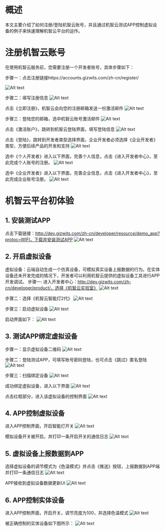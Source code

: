 # 概述
   本文主要介绍了如何注册/登陆机智云账号，并且通过机智云测试APP控制虚拟设备的例子来快速理解机智云平台的运作。
# 注册机智云账号
在使用机智云服务前，您需要注册一个开发者账号，具体步骤如下：

步骤一：点击注册链接https://accounts.gizwits.com/zh-cn/register/

![Alt text](/assets/zh-cn/quickstart/5min/2-1.png)

步骤二：填写注册信息
![Alt text](/assets/zh-cn/quickstart/5min/2-2.png)

点击《立即注册》，机智云会向您的注册邮箱发送一份激活邮件
![Alt text](/assets/zh-cn/quickstart/5min/2-3.png)

步骤三：登陆您的邮箱，选中机智云账号激活邮件
![Alt text](/assets/zh-cn/quickstart/5min/2-4.png)

点击《激活账户》，跳转到机智云登陆界面，填写登陆信息
![Alt text](/assets/zh-cn/quickstart/5min/2-5.png)

点击《登陆》，跳转到开发者类型选择界面，企业开发者必须选择《企业开发者》类型，方便后续产品的开发和支持
![Alt text](/assets/zh-cn/quickstart/5min/2-6.png)

选中《个人开发者》进入以下界面，完善个人信息，点击《进入开发者中心》，至此完成个人账号的注册。
![Alt text](/assets/zh-cn/quickstart/5min/2-7.png)

选中《企业开发者》进入以下界面，完善企业信息，点击《进入开发者中心》，至此完成企业账号注册。
![Alt text](/assets/zh-cn/quickstart/5min/2-8.png)

# 机智云平台初体验
## 1. 安装测试APP
点击下载链接：http://dev.gizwits.com/zh-cn/developer/resource/demo_app?protoc=WIFI，下载并安装测试APP
![Alt text](/assets/zh-cn/quickstart/5min/3-1.png)

## 2. 开启虚拟设备
虚拟设备：云端自动生成一个仿真设备，可模拟真实设备上报数据的行为。在实体设备还未开发完成的情况下，开发者可以利用机智云提供的虚拟设备工具进行APP开发调试。
步骤一: 进入开发者中心：http://dev.gizwits.com/zh-cn/developer/product/，选择《机智云实验室》
![Alt text](/assets/zh-cn/quickstart/5min/3-2.png)

步骤二：选择《机智云智能灯2代》
![Alt text](/assets/zh-cn/quickstart/5min/3-3.png)

步骤三：启动虚拟设备
![Alt text](/assets/zh-cn/quickstart/5min/3-4.png)

启动界面如下：
![Alt text](/assets/zh-cn/quickstart/5min/3-5.png)

## 3. 测试APP绑定虚拟设备
步骤一：显示虚拟设备二维码
![Alt text](/assets/zh-cn/quickstart/5min/3-6.png)

步骤二：登陆测试APP，可填写账号密码登陆，也可点击《跳过》匿名登陆
![Alt text](/assets/zh-cn/quickstart/5min/3-7.png)

步骤三：扫描绑定设备
![Alt text](/assets/zh-cn/quickstart/5min/3-8.png)

成功绑定虚拟设备，进入以下界面
![Alt text](/assets/zh-cn/quickstart/5min/3-9.png)

点击红框部分，进入该虚拟设备的控制界面
![Alt text](/assets/zh-cn/quickstart/5min/3-10.png)

## 4. APP控制虚拟设备
进入APP控制界面，开启智能灯开关
![Alt text](/assets/zh-cn/quickstart/5min/3-11.png)

模拟设备开关被开启，并打印一条开启开关的通信日志
![Alt text](/assets/zh-cn/quickstart/5min/3-12.png)

## 5. 虚拟设备上报数据到APP
选择虚拟设备的调节模式为《色温模式》并点击《推送》按钮，上报数据到APP端并打印一条通信日志
![Alt text](/assets/zh-cn/quickstart/5min/3-13.png)

APP接收到虚拟设备数据更新UI
![Alt text](/assets/zh-cn/quickstart/5min/3-14.png)

## 6. APP控制实体设备
进入APP控制界面，开启开关，调节亮度为100，并选择色温模式
![Alt text](/assets/zh-cn/quickstart/5min/3-15.png)

被正确控制的实体设备如下图所示：
![Alt text](/assets/zh-cn/quickstart/5min/3-16.png)

